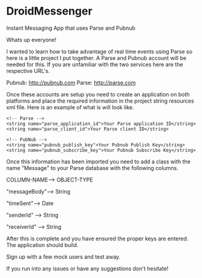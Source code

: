 # DroidMessenger
Instant Messaging App that uses Parse and Pubnub

Whats up everyone!

I wanted to learn how to take advantage of real time events using Parse so here is a little project I put together. A Parse and Pubnub account will be needed for this. If you are unfamiliar with the two services here are the respective URL's.

Pubnub: http://pubnub.com
Parse: http://parse.com


Once these accounts are setup you need to create an application on both platforms and place the required information in the project string resources xml file. Here is an example of what is will look like.

    <!-- Parse -->
    <string name="parse_application_id">Your Parse application ID</string>
    <string name="parse_client_id">Your Parse client ID</string>

    <!-- PubNub -->
    <string name="pubnub_publish_key">Your Pubnub Publish Key</string>
    <string name="pubnub_subscribe_key">Your Pubnub Subscribe Key</string>


Once this information has been imported you need to add a class with the name "Message" to your Parse database with the following columns.

COLUMN-NAME--> OBJECT-TYPE

"messageBody"--> String

"timeSent"--> Date

"senderId" --> String

"receiverId"  --> String


After this is complete and you have ensured the proper keys are entered. The application should build.

Sign up with a few mock users and test away.

If you run into any issues or have any suggestions don't hesitate!



